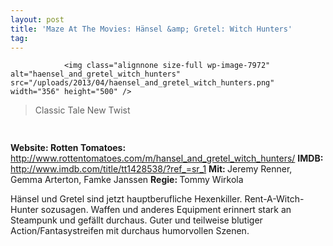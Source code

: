 ```yaml
---
layout: post
title: 'Maze At The Movies: Hänsel &amp; Gretel: Witch Hunters'
tag: 
---
```



                <img class="alignnone size-full wp-image-7972" alt="haensel_and_gretel_witch_hunters" src="/uploads/2013/04/haensel_and_gretel_witch_hunters.png" width="356" height="500" />
<blockquote>Classic Tale New Twist</blockquote>
<img class="alignnone size-full wp-image-5898" title="movie_review_4stars" alt="" src="/uploads/2010/02/movie_review_4stars.png" width="75" height="15" />
<p><strong> Website: </strong>
<strong>Rotten Tomatoes: </strong><a href="http://www.rottentomatoes.com/m/hansel_and_gretel_witch_hunters/"><a href="http://www.rottentomatoes.com/m/hansel_and_gretel_witch_hunters/">http://www.rottentomatoes.com/m/hansel_and_gretel_witch_hunters/</a></a>
<strong>IMDB: </strong><a href="http://www.imdb.com/title/tt1428538/?ref_=sr_1"><a href="http://www.imdb.com/title/tt1428538/?ref_=sr_1">http://www.imdb.com/title/tt1428538/?ref_=sr_1</a></a>
<strong>Mit: </strong>Jeremy Renner, Gemma Arterton, Famke Janssen
<strong>Regie: </strong>Tommy Wirkola</p>
<p>Hänsel und Gretel sind jetzt hauptberufliche Hexenkiller. Rent-A-Witch-Hunter sozusagen. Waffen und anderes Equipment erinnert stark an Steampunk und gefällt durchaus. Guter und teilweise blutiger Action/Fantasystreifen mit durchaus humorvollen Szenen.</p>
            
